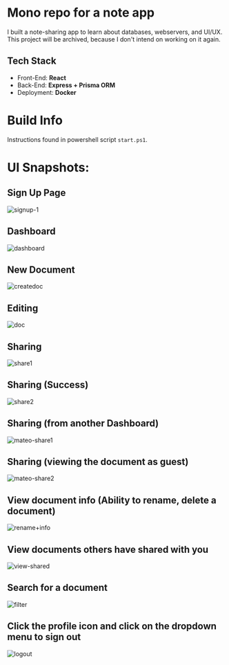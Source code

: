 # Mono repo for a note app
I built a note-sharing app to learn about databases, webservers, and UI/UX. This project will be archived, because I don't intend on working on it again.

## Tech Stack
- Front-End: **React**
- Back-End: **Express + Prisma ORM**
- Deployment: **Docker**

# Build Info
Instructions found in powershell script `start.ps1`.

# UI Snapshots:

## Sign Up Page
![signup-1](https://user-images.githubusercontent.com/79176075/204113336-19ec6fef-9566-46a1-99f7-66e8e41728f2.png)

## Dashboard
![dashboard](https://user-images.githubusercontent.com/79176075/204113353-0d638551-54d7-4f17-a11a-6149b2bcd50a.PNG)

## New Document
![createdoc](https://user-images.githubusercontent.com/79176075/204113383-1144caf9-d49c-4ba4-836c-2c08c4bf93f2.PNG)

## Editing
![doc](https://user-images.githubusercontent.com/79176075/204113392-1bd93caf-6c36-4024-99e2-d88e5949c573.PNG)

## Sharing
![share1](https://user-images.githubusercontent.com/79176075/204113406-35c40749-648a-4542-b406-7542f17c510a.PNG)

## Sharing (Success)
![share2](https://user-images.githubusercontent.com/79176075/204113411-bca67173-f736-44c1-a568-b0145291d907.PNG)

## Sharing (from another Dashboard)
![mateo-share1](https://user-images.githubusercontent.com/79176075/204113424-eb1f2435-d287-4654-9d25-d49c8d0657bb.PNG)

## Sharing (viewing the document as guest)
![mateo-share2](https://user-images.githubusercontent.com/79176075/204113434-00bc1b93-1b91-40a8-a466-eadb7fc9b846.PNG)

## View document info (Ability to rename, delete a document)
![rename+info](https://user-images.githubusercontent.com/79176075/204113476-58e26098-fd3c-4725-bfa4-3346fe88a286.PNG)

## View documents others have shared with you
![view-shared](https://user-images.githubusercontent.com/79176075/204113450-7ee9008a-3b80-4fd1-b51e-e558af03c15a.PNG)

## Search for a document
![filter](https://user-images.githubusercontent.com/79176075/204113465-41e9e2e6-a978-4c42-85ab-2af4cb5cd968.PNG)

## Click the profile icon and click on the dropdown menu to sign out
![logout](https://user-images.githubusercontent.com/79176075/204113539-294e6bdd-f624-4ba6-80db-cd12dbb1f8e3.PNG)
